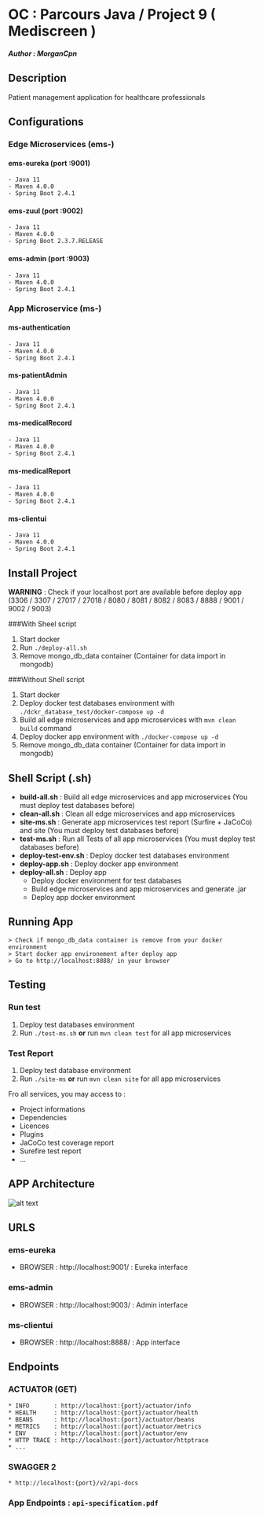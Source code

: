 # OC : Parcours Java / Project 9 ( Mediscreen )
##### Author : **_MorganCpn_**

## Description
Patient management application for healthcare professionals

## Configurations
### Edge Microservices (ems-)
#### ems-eureka (port :9001)
	- Java 11
	- Maven 4.0.0
	- Spring Boot 2.4.1

#### ems-zuul (port :9002)
	- Java 11
	- Maven 4.0.0
	- Spring Boot 2.3.7.RELEASE

#### ems-admin (port :9003)
	- Java 11
	- Maven 4.0.0
	- Spring Boot 2.4.1	

### App Microservice (ms-)
#### ms-authentication
	- Java 11
	- Maven 4.0.0
	- Spring Boot 2.4.1

#### ms-patientAdmin
	- Java 11
	- Maven 4.0.0
	- Spring Boot 2.4.1

#### ms-medicalRecord
	- Java 11
	- Maven 4.0.0
	- Spring Boot 2.4.1

#### ms-medicalReport
	- Java 11
	- Maven 4.0.0
	- Spring Boot 2.4.1

#### ms-clientui
	- Java 11
	- Maven 4.0.0
	- Spring Boot 2.4.1

## Install Project
**WARNING** : Check if your localhost port are available before deploy app (3306 / 3307 / 27017 / 27018 / 8080 / 8081 / 8082 / 8083 / 8888 / 9001 / 9002 / 9003)

###With Sheel script
1. Start docker
2. Run `./deploy-all.sh`
3. Remove mongo_db_data container (Container for data import in mongodb)

###Without Shell script
1. Start docker
2. Deploy docker test databases environment with `./dckr_database_test/docker-compose up -d`
3. Build all edge microservices and app microservices with `mvn clean build` command
4. Deploy docker app environment with `./docker-compose up -d`
5. Remove mongo_db_data container (Container for data import in mongodb)

## Shell Script (.sh)
* **build-all.sh** : Build all edge microservices and app microservices (You must deploy test databases before)
* **clean-all.sh** : Clean all edge microservices and app microservices
* **site-ms.sh** : Generate app microservices test report (Surfire + JaCoCo) and site (You must deploy test databases before)
* **test-ms.sh** : Run all Tests of all app microservices (You must deploy test databases before)
* **deploy-test-env.sh** : Deploy docker test databases environment
* **deploy-app.sh** : Deploy docker app environment
* **deploy-all.sh** : Deploy app
    - Deploy docker environment for test databases
    - Build edge microservices and app microservices and generate .jar
    - Deploy app docker environment

## Running App
    > Check if mongo_db_data container is remove from your docker environment
    > Start docker app environement after deploy app
    > Go to http://localhost:8888/ in your browser

## Testing
### Run test
1. Deploy test databases environment
2. Run `./test-ms.sh` **or** run `mvn clean test` for all app microservices

### Test Report
1. Deploy test database environment
2. Run `./site-ms` **or** run `mvn clean site` for all app microservices

Fro all services, you may access to :
- Project informations
- Dependencies
- Licences
- Plugins
- JaCoCo test coverage report
- Surefire  test report
- ...

## APP Architecture
![alt text]()

## URLS
### ems-eureka
  * BROWSER : http://localhost:9001/ : Eureka interface

### ems-admin
  * BROWSER : http://localhost:9003/ : Admin interface

### ms-clientui
  * BROWSER : http://localhost:8888/ : App interface

## Endpoints
### ACTUATOR (GET)
	* INFO       : http://localhost:{port}/actuator/info
	* HEALTH     : http://localhost:{port}/actuator/health
	* BEANS      : http://localhost:{port}/actuator/beans
	* METRICS    : http://localhost:{port}/actuator/metrics
	* ENV        : http://localhost:{port}/actuator/env
	* HTTP TRACE : http://localhost:{port}/actuator/httptrace
    * ...

### SWAGGER 2
    * http://localhost:{port}/v2/api-docs

### App Endpoints : `api-specification.pdf`
  

